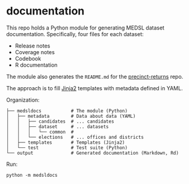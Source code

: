 # documentation

This repo holds a Python module for generating MEDSL dataset documentation.
Specifically, four files for each dataset:

* Release notes
* Coverage notes
* Codebook
* R documentation

The module also generates the `README.md` for the
[precinct-returns](https://github.com/MEDSL/precinct-returns) repo.

The approach is to fill [Jinja2](http://jinja.pocoo.org/docs) templates with
metadata defined in YAML.

Organization:

```
├── medsldocs           # The module (Python)
│   ├── metadata        # Data about data (YAML)
│   │   ├── candidates  # ... candidates
│   │   ├── dataset     # ... datasets
│   │   │   └── common  # 
│   │   └── elections   # ... offices and districts
│   ├── templates       # Templates (Jinja2)
│   └── test            # Test suite (Python)
└── output              # Generated documentation (Markdown, Rd)
```

Run:

```{bash}
python -m medsldocs
```

